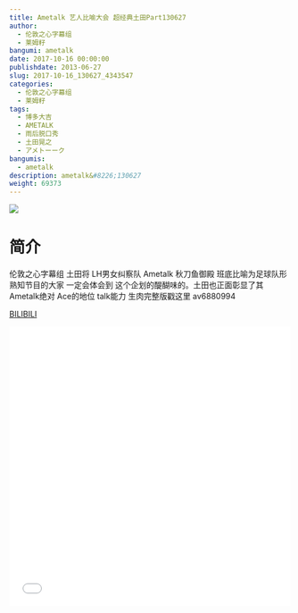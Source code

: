 ```yaml
---
title: Ametalk 艺人比喻大会 超经典土田Part130627
author: 
  - 伦敦之心字幕组
  - 莱姆籽
bangumi: ametalk
date: 2017-10-16 00:00:00
publishdate: 2013-06-27
slug: 2017-10-16_130627_4343547
categories: 
  - 伦敦之心字幕组
  - 莱姆籽
tags: 
  - 博多大吉
  - AMETALK
  - 雨后脱口秀
  - 土田晃之
  - アメトーーク
bangumis: 
  - ametalk
description: ametalk&#8226;130627
weight: 69373
---
```


![](https://i.imgur.com/NnOURTo.jpg)

# 简介  
伦敦之心字幕组 土田将 LH男女纠察队 Ametalk 秋刀鱼御殿 班底比喻为足球队形  熟知节目的大家 一定会体会到 这个企划的醍醐味的。土田也正面彰显了其Ametalk绝对 Ace的地位 talk能力
生肉完整版戳这里 av6880994

  [BILIBILI](https://www.bilibili.com/video/av4343547/)


  <iframe src="//www.bilibili.com/html/html5player.html?cid=7029304&aid=4343547" width="100%" height="500" frameborder="0" allowfullscreen="allowfullscreen"></iframe>
